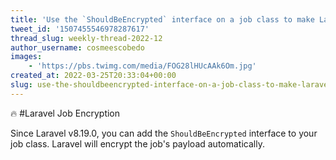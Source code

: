 ```yaml
---
title: 'Use the `ShouldBeEncrypted` interface on a job class to make Laravel encrypt the job''s payload'
tweet_id: '1507455546978287617'
thread_slug: weekly-thread-2022-12
author_username: cosmeescobedo
images:
    - 'https://pbs.twimg.com/media/FOG28lHUcAAk6Om.jpg'
created_at: 2022-03-25T20:33:04+00:00
slug: use-the-shouldbeencrypted-interface-on-a-job-class-to-make-laravel-encrypt-the-jobs-payload
---
```

🔥 #Laravel  Job Encryption
 
Since Laravel v8.19.0, you can add the `ShouldBeEncrypted` interface to your job class. Laravel will encrypt the job's payload automatically.